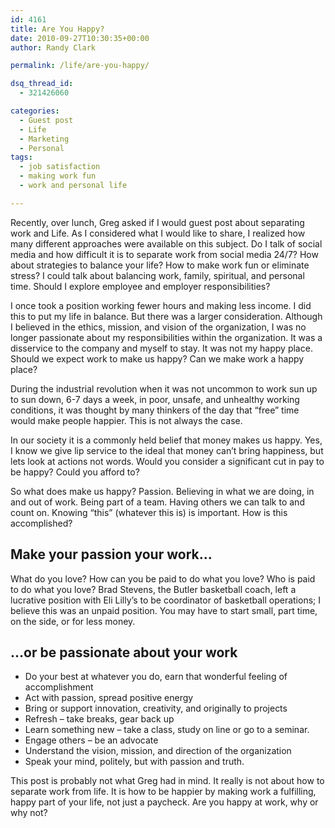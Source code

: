 ```yaml
---
id: 4161
title: Are You Happy?
date: 2010-09-27T10:30:35+00:00
author: Randy Clark

permalink: /life/are-you-happy/

dsq_thread_id:
  - 321426060

categories:
  - Guest post
  - Life
  - Marketing
  - Personal
tags:
  - job satisfaction
  - making work fun
  - work and personal life

---
```

Recently, over lunch, Greg asked if I would guest post about separating work and Life. As I considered what I would like to share, I realized how many different approaches were available on this subject. Do I talk of social media and how difficult it is to separate work from social media 24/7? How about strategies to balance your life? How to make work fun or eliminate stress? I could talk about balancing work, family, spiritual, and personal time. Should I explore employee and employer responsibilities?

I once took a position working fewer hours and making less income. I did this to put my life in balance. But there was a larger consideration. Although I believed in the ethics, mission, and vision of the organization, I was no longer passionate about my responsibilities within the organization. It was a disservice to the company and myself to stay. It was not my happy place. Should we expect work to make us happy? Can we make work a happy place?

During the industrial revolution when it was not uncommon to work sun up to sun down, 6-7 days a week, in poor, unsafe, and unhealthy working conditions, it was thought by many thinkers of the day that “free” time would make people happier. This is not always the case.

In our society it is a commonly held belief that money makes us happy. Yes, I know we give lip service to the ideal that money can’t bring happiness, but lets look at actions not words. Would you consider a significant cut in pay to be happy? Could you afford to?

So what does make us happy? Passion. Believing in what we are doing, in and out of work. Being part of a team. Having others we can talk to and count on. Knowing “this” (whatever this is) is important. How is this accomplished?

## Make your passion your work…

What do you love? How can you be paid to do what you love? Who is paid to do what you love? Brad Stevens, the Butler basketball coach, left a lucrative position with Eli Lilly’s to be coordinator of basketball operations; I believe this was an unpaid position. You may have to start small, part time, on the side, or for less money.

## …or be passionate about your work

  * Do your best at whatever you do, earn that wonderful feeling of accomplishment
  * Act with passion, spread positive energy
  * Bring or support innovation, creativity, and originally to projects
  * Refresh &#8211; take breaks, gear back up
  * Learn something new &#8211; take a class, study on line or go to a seminar.
  * Engage others &#8211; be an advocate
  * Understand the vision, mission, and direction of the organization
  * Speak your mind, politely, but with passion and truth.

This post is probably not what Greg had in mind. It really is not about how to separate work from life. It is how to be happier by making work a fulfilling, happy part of your life, not just a paycheck. Are you happy at work, why or why not?